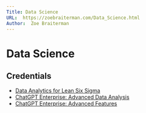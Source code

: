 ```yaml
---
Title: Data Science
URL:  https://zoebraiterman.com/Data_Science.html
Author:  Zoe Braiterman
---
```


# Data Science


## Credentials
* [Data Analytics for Lean Six Sigma](https://coursera.org/share/f298f6a3253b871473956ea2893ec3d0)
* [ChatGPT Enterprise: Advanced Data Analysis](https://app.pluralsight.com/achievements/share/d989abb7-9add-453b-a4b2-4ef73f9a0128)
* [ChatGPT Enterprise: Advanced Features](https://app.pluralsight.com/achievements/share/bcb30d67-cdf0-4726-bfef-70293f2f17ee)
